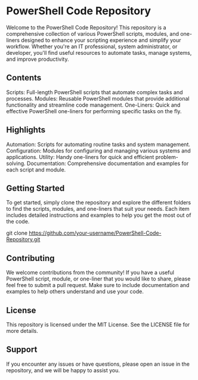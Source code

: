 # PowerShell Code Repository
Welcome to the PowerShell Code Repository! This repository is a comprehensive collection of various PowerShell scripts, modules, and one-liners designed to enhance your scripting experience and simplify your workflow. Whether you're an IT professional, system administrator, or developer, you'll find useful resources to automate tasks, manage systems, and improve productivity.

## Contents
Scripts: Full-length PowerShell scripts that automate complex tasks and processes.
Modules: Reusable PowerShell modules that provide additional functionality and streamline code management.
One-Liners: Quick and effective PowerShell one-liners for performing specific tasks on the fly.

## Highlights
Automation: Scripts for automating routine tasks and system management.
Configuration: Modules for configuring and managing various systems and applications.
Utility: Handy one-liners for quick and efficient problem-solving.
Documentation: Comprehensive documentation and examples for each script and module.

## Getting Started
To get started, simply clone the repository and explore the different folders to find the scripts, modules, and one-liners that suit your needs. Each item includes detailed instructions and examples to help you get the most out of the code.


git clone https://github.com/your-username/PowerShell-Code-Repository.git

## Contributing
We welcome contributions from the community! If you have a useful PowerShell script, module, or one-liner that you would like to share, please feel free to submit a pull request. Make sure to include documentation and examples to help others understand and use your code.

## License
This repository is licensed under the MIT License. See the LICENSE file for more details.

## Support
If you encounter any issues or have questions, please open an issue in the repository, and we will be happy to assist you.

